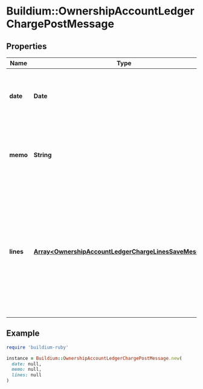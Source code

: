 # Buildium::OwnershipAccountLedgerChargePostMessage

## Properties

| Name | Type | Description | Notes |
| ---- | ---- | ----------- | ----- |
| **date** | **Date** | Date of the charge. The date must be formatted as YYYY-MM-DD. |  |
| **memo** | **String** | Memo associated with the charge. The value cannot exceed 65 characters. | [optional] |
| **lines** | [**Array&lt;OwnershipAccountLedgerChargeLinesSaveMessage&gt;**](OwnershipAccountLedgerChargeLinesSaveMessage.md) | Collection of line items to be included in the charge. All existing line items will be deleted and replaced with the line items in this request. At least 1 line item is required. |  |

## Example

```ruby
require 'buildium-ruby'

instance = Buildium::OwnershipAccountLedgerChargePostMessage.new(
  date: null,
  memo: null,
  lines: null
)
```

